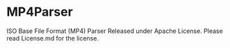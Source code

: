 # MP4Parser
ISO Base File Format (MP4) Parser
Released under Apache License. Please read License.md for the license.
